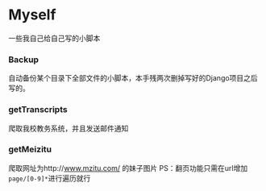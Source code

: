 # Myself
一些我自己给自己写的小脚本

### Backup
自动备份某个目录下全部文件的小脚本，本手残两次删掉写好的Django项目之后写的。

### getTranscripts
爬取我校教务系统，并且发送邮件通知

### getMeizitu
爬取网址为http://www.mzitu.com/ 的妹子图片
PS：翻页功能只需在url增加`page/[0-9]*`进行遍历就行
